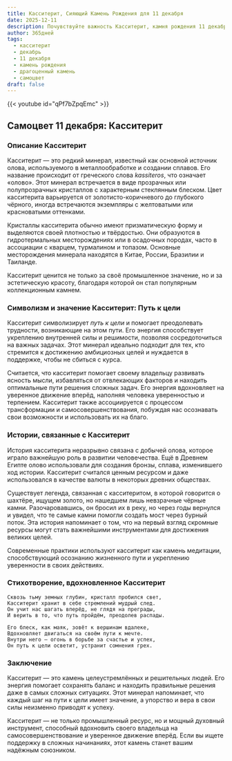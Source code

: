 ```yaml
---
title: Касситерит, Сияющий Камень Рождения для 11 декабря
date: 2025-12-11
description: Почувствуйте важность Касситерит, камня рождения 11 декабря, который символизирует Путь к цели. Пусть его красота и значение осветят ваш день.
author: 365дней
tags:
  - касситерит
  - декабрь
  - 11 декабря
  - камень рождения
  - драгоценный камень
  - самоцвет
draft: false
---
```


{{< youtube id="qPf7bZpqEmc" >}}

## Самоцвет 11 декабря: Касситерит

### Описание Касситерит

Касситерит — это редкий минерал, известный как основной источник олова, используемого в металлообработке и создании сплавов. Его название происходит от греческого слова _kassiteros_, что означает «олово». Этот минерал встречается в виде прозрачных или полупрозрачных кристаллов с характерным стеклянным блеском. Цвет касситерита варьируется от золотисто-коричневого до глубокого чёрного, иногда встречаются экземпляры с желтоватыми или красноватыми оттенками.

Кристаллы касситерита обычно имеют призматическую форму и выделяются своей плотностью и твёрдостью. Они образуются в гидротермальных месторождениях или в осадочных породах, часто в ассоциации с кварцем, турмалином и топазом. Основные месторождения минерала находятся в Китае, России, Бразилии и Таиланде.

Касситерит ценится не только за своё промышленное значение, но и за эстетическую красоту, благодаря которой он стал популярным коллекционным камнем.

### Символизм и значение Касситерит: Путь к цели

Касситерит символизирует _путь к цели_ и помогает преодолевать трудности, возникающие на этом пути. Его энергия способствует укреплению внутренней силы и решимости, позволяя сосредоточиться на важных задачах. Этот минерал идеально подходит для тех, кто стремится к достижению амбициозных целей и нуждается в поддержке, чтобы не сбиться с курса.

Считается, что касситерит помогает своему владельцу развивать ясность мысли, избавляться от отвлекающих факторов и находить оптимальные пути решения сложных задач. Его энергия вдохновляет на уверенное движение вперёд, наполняя человека уверенностью и терпением. Касситерит также ассоциируется с процессом трансформации и самосовершенствования, побуждая нас осознавать свои возможности и использовать их на благо.

### Истории, связанные с Касситерит

История касситерита неразрывно связана с добычей олова, которое играло важнейшую роль в развитии человечества. Ещё в Древнем Египте олово использовали для создания бронзы, сплава, изменившего ход истории. Касситерит считался ценным ресурсом и даже использовался в качестве валюты в некоторых древних обществах.

Существует легенда, связанная с касситеритом, в которой говорится о шахтёре, ищущем золото, но нашедшем лишь невзрачные чёрные камни. Разочаровавшись, он бросил их в реку, но через годы вернулся и увидел, что те самые камни помогли создать мост через бурный поток. Эта история напоминает о том, что на первый взгляд скромные ресурсы могут стать важнейшими инструментами для достижения великих целей.

Современные практики используют касситерит как камень медитации, способствующий осознанию жизненного пути и укреплению уверенности в своих действиях.

### Стихотворение, вдохновленное Касситерит

```
Сквозь тьму земных глубин, кристалл пробился свет,  
Касситерит хранит в себе стремлений мудрый след.  
Он учит нас шагать вперёд, не глядя на преграды,  
И верить в то, что путь пройдём, преодолев распады.

Его блеск, как маяк, зовёт к вершинам вдалеке,  
Вдохновляет двигаться на своём пути к мечте.  
Внутри него — огонь в борьбе за счастье и успех,  
Он путь к цели осветит, устранит сомнения грех.
```

### Заключение

Касситерит — это камень целеустремлённых и решительных людей. Его энергия помогает сохранять баланс и находить правильные решения даже в самых сложных ситуациях. Этот минерал напоминает, что каждый шаг на пути к цели имеет значение, а упорство и вера в свои силы неизменно приводят к успеху.

Касситерит — не только промышленный ресурс, но и мощный духовный инструмент, способный вдохновить своего владельца на самосовершенствование и уверенное движение вперёд. Если вы ищете поддержку в сложных начинаниях, этот камень станет вашим надёжным союзником.